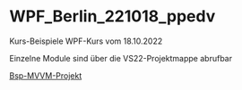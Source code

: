 # WPF_Berlin_221018_ppedv
Kurs-Beispiele WPF-Kurs vom 18.10.2022

Einzelne Module sind über die VS22-Projektmappe abrufbar

[Bsp-MVVM-Projekt](https://github.com/ppedvAG/WPF_VC_210520_MvvmSampleProject)
